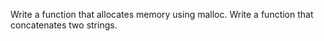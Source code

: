 Write a function that allocates memory using malloc.
Write a function that concatenates two strings.



